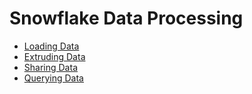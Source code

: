 # Snowflake Data Processing

- [Loading Data](./data-processing/loading-data/LoadingData.MD)
- [Extruding Data](./data-processing/loading-data/ExtrudingData.MD)
- [Sharing Data](./data-processing/sharing-data/SharingData.MD)
- [Querying Data](./data-processing/query-data/Query.MD)
